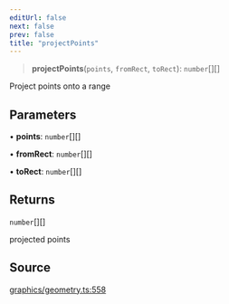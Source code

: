 ```yaml
---
editUrl: false
next: false
prev: false
title: "projectPoints"
---
```


> **projectPoints**(`points`, `fromRect`, `toRect`): `number`[][]

Project points onto a range

## Parameters

• **points**: `number`[][]

• **fromRect**: `number`[][]

• **toRect**: `number`[][]

## Returns

`number`[][]

projected points

## Source

[graphics/geometry.ts:558](https://github.com/dgmjs/dgmjs/blob/main/packages/core/src/graphics/geometry.ts#L558)
